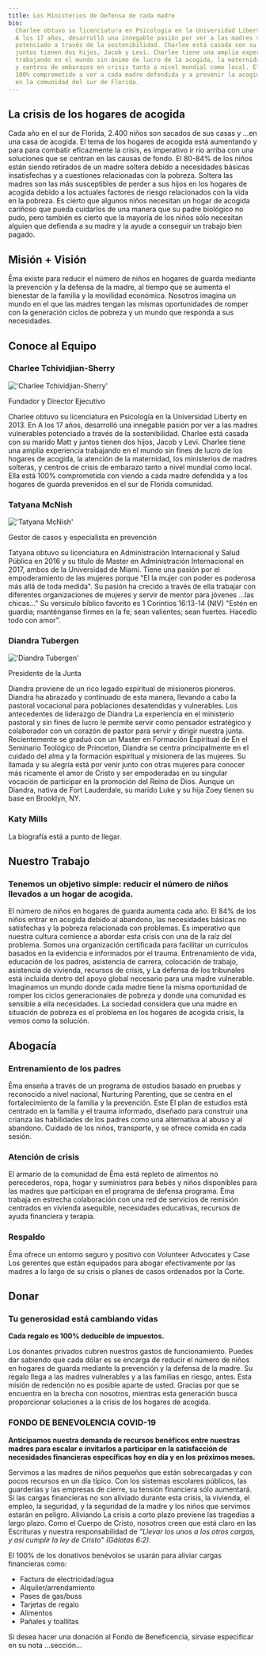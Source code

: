 ```yaml
---
title: Los Ministerios de Defensa de cada madre
bio:
  Charlee obtuvo su licenciatura en Psicología en la Universidad Liberty en 2013.
  A los 17 años, desarrolló una innegable pasión por ver a las madres vulnerables
  potenciado a través de la sostenibilidad. Charlee está casada con su marido Matt y
  juntos tienen dos hijos, Jacob y Levi. Charlee tiene una amplia experiencia
  trabajando en el mundo sin ánimo de lucro de la acogida, la maternidad, la madre soltera
  y centros de embarazos en crisis tanto a nivel mundial como local. Ella es
  100% comprometido a ver a cada madre defendida y a prevenir la acogida.
  en la comunidad del sur de Florida.
---
```


## La crisis de los hogares de acogida

Cada año en el sur de Florida, 2.400 niños son sacados de sus casas y
...en una casa de acogida. El tema de los hogares de acogida está aumentando y para
para combatir eficazmente la crisis, es imperativo ir río arriba con una
soluciones que se centran en las causas de fondo. El 80-84% de los niños están siendo retirados de un
madre soltera debido a necesidades básicas insatisfechas y a cuestiones relacionadas con la pobreza. Soltera
las madres son las más susceptibles de perder a sus hijos en los hogares de acogida
debido a los actuales factores de riesgo relacionados con la vida en la pobreza. Es cierto que
algunos niños necesitan un hogar de acogida cariñoso que pueda cuidarlos de una manera que
su padre biológico no pudo, pero también es cierto que la mayoría de los niños sólo necesitan
alguien que defienda a su madre y la ayude a conseguir un trabajo bien pagado.

## Misión + Visión

Ēma existe para reducir el número de niños en hogares de guarda mediante la prevención
y la defensa de la madre, al tiempo que se aumenta el bienestar de la familia y la movilidad económica. Nosotros
imagina un mundo en el que las madres tengan las mismas oportunidades de romper con la generación
ciclos de pobreza y un mundo que responda a sus necesidades.

## Conoce al Equipo

### Charlee Tchividjian-Sherry

!['Charlee Tchividjian-Sherry'](/img/people/charlee.jpg)

Fundador y Director Ejecutivo

Charlee obtuvo su licenciatura en Psicología en la Universidad Liberty en 2013. En
A los 17 años, desarrolló una innegable pasión por ver a las madres vulnerables
potenciado a través de la sostenibilidad. Charlee está casada con su marido Matt y
juntos tienen dos hijos, Jacob y Levi. Charlee tiene una amplia experiencia trabajando
en el mundo sin fines de lucro de los hogares de acogida, la atención de la maternidad, los ministerios de madres solteras,
y centros de crisis de embarazo tanto a nivel mundial como local. Ella está 100% comprometida con
viendo a cada madre defendida y a los hogares de guarda prevenidos en el sur de Florida
comunidad.

### Tatyana McNish

!['Tatyana McNish'](/img/people/tatyana.jpg)

Gestor de casos y especialista en prevención

Tatyana obtuvo su licenciatura en Administración Internacional y Salud Pública
en 2016 y su título de Master en Administración Internacional en 2017, ambos de
la Universidad de Miami. Tiene una pasión por el empoderamiento de las mujeres porque "El
la mujer con poder es poderosa más allá de toda medida". Su pasión ha crecido a través de ella
trabajar con diferentes organizaciones de mujeres y servir de mentor para jóvenes
...las chicas..." Su versículo bíblico favorito es 1 Corintios 16:13-14 (NIV) "Estén en guardia;
manténganse firmes en la fe; sean valientes; sean fuertes. Hacedlo todo con amor".

### Diandra Tubergen

!['Diandra Tubergen'](/img/people/diandra.jpg)

Presidente de la Junta

Diandra proviene de un rico legado espiritual de misioneros pioneros. Diandra
ha abrazado y continuado de esta manera, llevando a cabo la pastoral vocacional para
poblaciones desatendidas y vulnerables. Los antecedentes de liderazgo de Diandra
La experiencia en el ministerio pastoral y sin fines de lucro le permite servir como
pensador estratégico y colaborador con un corazón de pastor para servir y dirigir
nuestra junta. Recientemente se graduó con un Master en Formación Espiritual de
En el Seminario Teológico de Princeton, Diandra se centra principalmente en el cuidado del alma
y la formación espiritual y misionera de las mujeres. Su llamada y su alegría está por venir
junto con otras mujeres para conocer más ricamente el amor de Cristo y ser empoderadas en
su singular vocación de participar en la promoción del Reino de Dios. Aunque un
Diandra, nativa de Fort Lauderdale, su marido Luke y su hija Zoey tienen su base en
Brooklyn, NY.

### Katy Mills

La biografía está a punto de llegar.

## Nuestro Trabajo

### Tenemos un objetivo simple: reducir el número de niños llevados a un hogar de acogida.

El número de niños en hogares de guarda aumenta cada año. El 84% de los niños
entrar en acogida debido al abandono, las necesidades básicas no satisfechas y la pobreza relacionada con
problemas. Es imperativo que nuestra cultura comience a abordar esta crisis con una
de la raíz del problema. Somos una organización certificada para facilitar un
currículos basados en la evidencia e informados por el trauma. Entrenamiento de vida, educación de los padres,
asistencia de carrera, colocación de trabajo, asistencia de vivienda, recursos de crisis, y
La defensa de los tribunales está incluida dentro del apoyo global necesario para una
madre vulnerable. Imaginamos un mundo donde cada madre tiene la misma oportunidad de
romper los ciclos generacionales de pobreza y donde una comunidad es sensible a ella
necesidades. La sociedad considera que una madre en situación de pobreza es el problema en los hogares de acogida
crisis, la vemos como la solución.

## Abogacía

### Entrenamiento de los padres

Ēma enseña a través de un programa de estudios basado en pruebas y reconocido a nivel nacional,
Nurturing Parenting, que se centra en el fortalecimiento de la familia y la prevención. Este
El plan de estudios está centrado en la familia y el trauma informado, diseñado para construir una crianza
las habilidades de los padres como una alternativa al abuso y al abandono. Cuidado de los niños,
transporte, y se ofrece comida en cada sesión.

### Atención de crisis

El armario de la comunidad de Ēma está repleto de alimentos no perecederos, ropa, hogar
y suministros para bebés y niños disponibles para las madres que participan en el programa de defensa
programa. Ēma trabaja en estrecha colaboración con una red de servicios de remisión centrados en
vivienda asequible, necesidades educativas, recursos de ayuda financiera y terapia.

### Respaldo

Ēma ofrece un entorno seguro y positivo con Volunteer Advocates y Case
Los gerentes que están equipados para abogar efectivamente por las madres a lo largo de su
crisis o planes de casos ordenados por la Corte.

## Donar

### Tu generosidad está cambiando vidas

**Cada regalo es 100% deducible de impuestos.**

Los donantes privados cubren nuestros gastos de funcionamiento. Puedes dar sabiendo que cada dólar es
se encarga de reducir el número de niños en hogares de guarda mediante la prevención y
la defensa de la madre. Su regalo llega a las madres vulnerables y a las familias en riesgo,
antes. Esta misión de redención no es posible aparte de usted. Gracias por
que se encuentra en la brecha con nosotros, mientras esta generación busca proporcionar
soluciones a la crisis de los hogares de acogida.

### FONDO DE BENEVOLENCIA COVID-19

**Anticipamos nuestra demanda de recursos benéficos entre nuestras madres para
escalar e invitarlos a participar en la satisfacción de necesidades financieras específicas hoy en día
y en los próximos meses.**

Servimos a las madres de niños pequeños que están sobrecargadas y con pocos recursos en
un día típico. Con los sistemas escolares públicos, las guarderías y las empresas
de cierre, su tensión financiera sólo aumentará. Si las cargas financieras no son
aliviado durante esta crisis, la vivienda, el empleo, la seguridad, y la seguridad de
la madre y los niños que servimos estarán en peligro. Aliviando
La crisis a corto plazo previene las tragedias a largo plazo. Como el Cuerpo de Cristo, nosotros
creen que está claro en las Escrituras y nuestra responsabilidad de _"Llevar los unos a los otros
cargas, y así cumplir la ley de Cristo" (Gálatas 6:2)_.

El 100% de los donativos benévolos se usarán para aliviar cargas financieras como:

- Factura de electricidad/agua
- Alquiler/arrendamiento
- Pases de gas/buss
- Tarjetas de regalo
- Alimentos
- Pañales y toallitas

Si desea hacer una donación al Fondo de Beneficencia, sírvase especificar en su nota
...sección...
